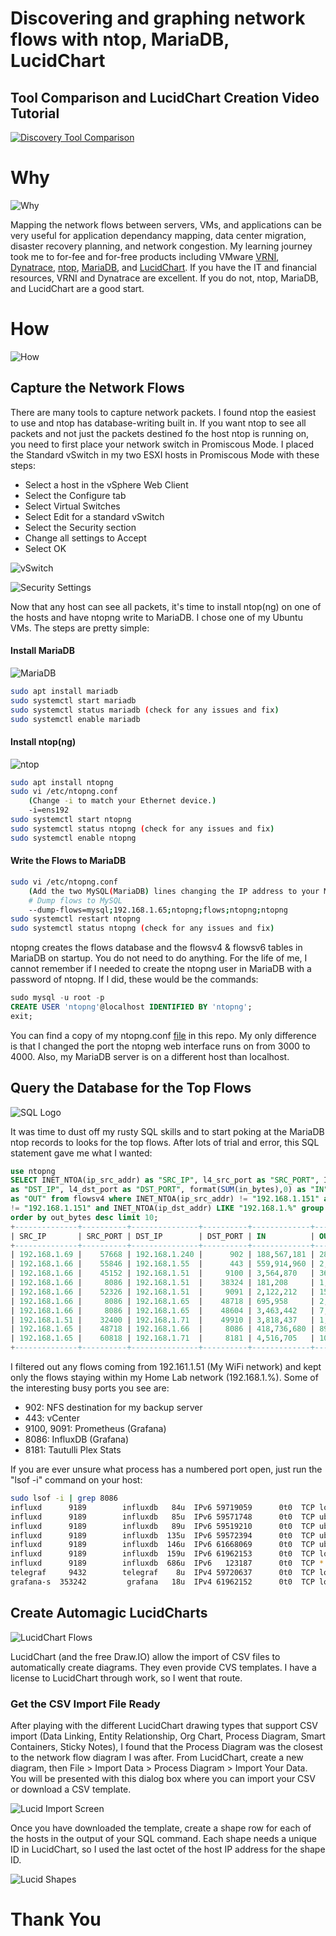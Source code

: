 # Discovering and graphing network flows with ntop, MariaDB, LucidChart

## Tool Comparison and LucidChart Creation Video Tutorial
[![Discovery Tool Comparison](http://img.youtube.com/vi/rQYM_lNA2Ak/0.jpg)](http://www.youtube.com/watch?v=rQYM_lNA2Ak)


# Why

![Why](https://github.com/DennisFaucher/networkflowlucid/blob/main/images/why.png)

Mapping the network flows between servers, VMs, and applications can be very useful for application dependancy mapping, data center migration, disaster recovery planning, and network congestion. My learning journey took me to for-fee and for-free products including VMware [VRNI](https://www.vmware.com/products/vrealize-network-insight.html), [Dynatrace](https://www.dynatrace.com/), [ntop](https://www.ntop.org/), [MariaDB](https://mariadb.org/), and [LucidChart](https://lucid.app/). If you have the IT and financial resources, VRNI and Dynatrace are excellent. If you do not, ntop, MariaDB, and LucidChart are a good start.

# How

![How](https://github.com/DennisFaucher/networkflowlucid/blob/main/images/How25.jpeg)

## Capture the Network Flows

There are many tools to capture network packets. I found ntop the easiest to use and ntop has database-writing built in. If you want ntop to see all packets and not just the packets destined fo the host ntop is running on, you need to first place your network switch in Promiscous Mode. I placed the Standard vSwitch in my two ESXI hosts in Promiscous Mode with these steps:

* Select a host in the vSphere Web Client
* Select the Configure tab
* Select Virtual Switches
* Select Edit for a standard vSwitch
* Select the Security section
* Change all settings to Accept
* Select OK

![vSwitch](https://github.com/DennisFaucher/networkflowlucid/blob/main/images/vSwitch.png)

![Security Settings](https://github.com/DennisFaucher/networkflowlucid/blob/main/images/vSwitch%20Security%20Settings.png)

Now that any host can see all packets, it's time to install ntop(ng) on one of the hosts and have ntopng write to MariaDB. I chose one of my Ubuntu VMs. The steps are pretty simple:

#### Install MariaDB

![MariaDB](https://github.com/DennisFaucher/networkflowlucid/blob/main/images/MariaDB.png)

````bash
sudo apt install mariadb
sudo systemctl start mariadb
sudo systemctl status mariadb (check for any issues and fix)
sudo systemctl enable mariadb
````

#### Install ntop(ng)

![ntop](https://github.com/DennisFaucher/networkflowlucid/blob/main/images/ntop.png)

````bash
sudo apt install ntopng
sudo vi /etc/ntopng.conf
    (Change -i to match your Ethernet device.)
    -i=ens192
sudo systemctl start ntopng
sudo systemctl status ntopng (check for any issues and fix)
sudo systemctl enable ntopng
````

#### Write the Flows to MariaDB

````bash
sudo vi /etc/ntopng.conf
    (Add the two MySQL(MariaDB) lines changing the IP address to your MariaDB IP address)
    # Dump flows to MySQL
    --dump-flows=mysql;192.168.1.65;ntopng;flows;ntopng;ntopng
sudo systemctl restart ntopng
sudo systemctl status ntopng (check for any issues and fix)
````
ntopng creates the flows database and the flowsv4 & flowsv6 tables in MariaDB on startup. You do not need to do anything. For the life of me, I cannot remember if I needed to create the ntopng user in MariaDB with a password of ntopng. If I did, these would be the commands:

````SQL
sudo mysql -u root -p
CREATE USER 'ntopng'@localhost IDENTIFIED BY 'ntopng';
exit;
````

You can find a copy of my ntopng.conf [file](https://github.com/DennisFaucher/networkflowlucid/blob/main/ntopng.conf) in this repo. My only difference is that I changed the port the ntopng web interface runs on from 3000 to 4000. Also, my MariaDB server is on a different host than localhost.

## Query the Database for the Top Flows

![SQL Logo](https://github.com/DennisFaucher/networkflowlucid/blob/main/images/SQL.png)

It was time to dust off my rusty SQL skills and to start poking at the MariaDB ntop records to looks for the top flows. After lots of trial and error, this SQL statement gave me what I wanted:

````SQL
use ntopng
SELECT INET_NTOA(ip_src_addr) as "SRC_IP", l4_src_port as "SRC_PORT", INET_NTOA(ip_dst_addr) \
as "DST_IP", l4_dst_port as "DST_PORT", format(SUM(in_bytes),0) as "IN", format(SUM(out_bytes),0) \
as "OUT" from flowsv4 where INET_NTOA(ip_src_addr) != "192.168.1.151" and INET_NTOA(ip_dst_addr) \
!= "192.168.1.151" and INET_NTOA(ip_dst_addr) LIKE "192.168.1.%" group by l4_dst_port  \
order by out_bytes desc limit 10;
+--------------+----------+---------------+----------+-------------+----------------+
| SRC_IP       | SRC_PORT | DST_IP        | DST_PORT | IN          | OUT            |
+--------------+----------+---------------+----------+-------------+----------------+
| 192.168.1.69 |    57668 | 192.168.1.240 |      902 | 188,567,181 | 28,614,544,156 |
| 192.168.1.66 |    55846 | 192.168.1.55  |      443 | 559,914,960 | 2,351,076,647  |
| 192.168.1.66 |    45152 | 192.168.1.51  |     9100 | 3,564,870   | 36,772,742     |
| 192.168.1.66 |     8086 | 192.168.1.51  |    38324 | 181,208     | 1,172,396      |
| 192.168.1.66 |    52326 | 192.168.1.51  |     9091 | 2,122,212   | 15,249,382     |
| 192.168.1.66 |     8086 | 192.168.1.65  |    48718 | 695,958     | 2,436,358      |
| 192.168.1.66 |     8086 | 192.168.1.65  |    48604 | 3,463,442   | 7,196,070      |
| 192.168.1.51 |    32400 | 192.168.1.71  |    49910 | 3,818,437   | 1,267,671      |
| 192.168.1.65 |    48718 | 192.168.1.66  |     8086 | 418,736,680 | 89,940,248     |
| 192.168.1.65 |    60818 | 192.168.1.71  |     8181 | 4,516,705   | 10,383,015     |
+--------------+----------+---------------+----------+-------------+----------------+
````

I filtered out any flows coming from 192.161.1.51 (My WiFi network) and kept only the flows staying within my Home Lab network (192.168.1.%). Some of the interesting busy ports you see are:

* 902: NFS destination for my backup server
* 443: vCenter
* 9100, 9091: Prometheus (Grafana)
* 8086: InfluxDB (Grafana)
* 8181: Tautulli Plex Stats

If you are ever unsure what process has a numbered port open, just run the "lsof -i" command on your host:

````bash
sudo lsof -i | grep 8086
influxd      9189        influxdb   84u  IPv6 59719059      0t0  TCP localhost:8086->localhost:42488 (ESTABLISHED)
influxd      9189        influxdb   85u  IPv6 59571748      0t0  TCP ubuntu-nuc.fios-router.home:8086->photon-arm.fios-router.home:53650 (ESTABLISHED)
influxd      9189        influxdb   89u  IPv6 59519210      0t0  TCP ubuntu-nuc.fios-router.home:8086->rpios.fios-router.home:60260 (ESTABLISHED)
influxd      9189        influxdb  135u  IPv6 59572394      0t0  TCP ubuntu-nuc.fios-router.home:8086->medialinux.fios-router.home:44318 (ESTABLISHED)
influxd      9189        influxdb  146u  IPv6 61668069      0t0  TCP ubuntu-nuc.fios-router.home:8086->192.168.1.151:54665 (ESTABLISHED)
influxd      9189        influxdb  159u  IPv6 61962153      0t0  TCP localhost:8086->localhost:39084 (ESTABLISHED)
influxd      9189        influxdb  686u  IPv6   123187      0t0  TCP *:8086 (LISTEN)
telegraf     9432        telegraf    8u  IPv4 59720637      0t0  TCP localhost:42488->localhost:8086 (ESTABLISHED)
grafana-s  353242         grafana   18u  IPv4 61962152      0t0  TCP localhost:39084->localhost:8086 (ESTABLISHED)
````

## Create Automagic LucidCharts

![LucidChart Flows](https://github.com/DennisFaucher/networkflowlucid/blob/main/images/Lucid%20Flow.png)

LucidChart (and the free Draw.IO) allow the import of CSV files to automatically create diagrams. They even provide CVS templates. I have a license to LucidChart through work, so I went that route.

### Get the CSV Import File Ready

After playing with the different LucidChart drawing types that support CSV import (Data Linking, Entity Relationship, Org Chart, Process Diagram, Smart Containers, Sticky Notes), I found that the Process Diagram was the closest to the network flow diagram I was after. From LucidChart, create a new diagram, then File > Import Data > Process Diagram > Import Your Data. You will be presented with this dialog box where you can import your CSV or download a CSV template.

![Lucid Import Screen](https://github.com/DennisFaucher/networkflowlucid/blob/main/images/Lucid%20Import%20Screen.png)

Once you have downloaded the template, create a shape row for each of the hosts in the output of your SQL command. Each shape needs a unique ID in LucidChart, so I used the last octet of the host IP address for the shape ID.

![Lucid Shapes](https://github.com/DennisFaucher/networkflowlucid/blob/main/images/Lucid%20CSV%20Hosts.png)


# Thank You
